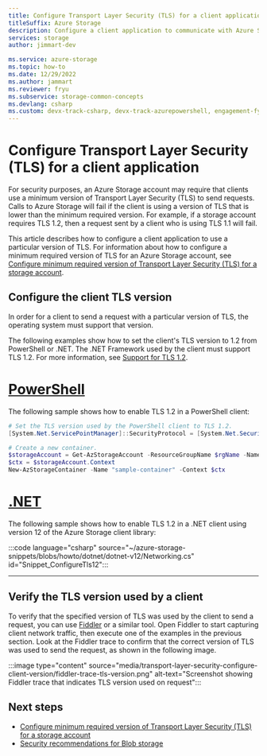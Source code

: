 ```yaml
---
title: Configure Transport Layer Security (TLS) for a client application
titleSuffix: Azure Storage
description: Configure a client application to communicate with Azure Storage using a minimum version of Transport Layer Security (TLS).
services: storage
author: jimmart-dev

ms.service: azure-storage
ms.topic: how-to
ms.date: 12/29/2022
ms.author: jammart
ms.reviewer: fryu
ms.subservice: storage-common-concepts
ms.devlang: csharp
ms.custom: devx-track-csharp, devx-track-azurepowershell, engagement-fy23
---
```


# Configure Transport Layer Security (TLS) for a client application

For security purposes, an Azure Storage account may require that clients use a minimum version of Transport Layer Security (TLS) to send requests. Calls to Azure Storage will fail if the client is using a version of TLS that is lower than the minimum required version. For example, if a storage account requires TLS 1.2, then a request sent by a client who is using TLS 1.1 will fail.

This article describes how to configure a client application to use a particular version of TLS. For information about how to configure a minimum required version of TLS for an Azure Storage account, see [Configure minimum required version of Transport Layer Security (TLS) for a storage account](transport-layer-security-configure-minimum-version.md).

## Configure the client TLS version

In order for a client to send a request with a particular version of TLS, the operating system must support that version.

The following examples show how to set the client's TLS version to 1.2 from PowerShell or .NET. The .NET Framework used by the client must support TLS 1.2. For more information, see [Support for TLS 1.2](/dotnet/framework/network-programming/tls#support-for-tls-12).

# [PowerShell](#tab/powershell)

The following sample shows how to enable TLS 1.2 in a PowerShell client:

```powershell
# Set the TLS version used by the PowerShell client to TLS 1.2.
[System.Net.ServicePointManager]::SecurityProtocol = [System.Net.SecurityProtocolType]::Tls12;

# Create a new container.
$storageAccount = Get-AzStorageAccount -ResourceGroupName $rgName -Name $accountName
$ctx = $storageAccount.Context
New-AzStorageContainer -Name "sample-container" -Context $ctx
```

# [.NET](#tab/dotnet)

The following sample shows how to enable TLS 1.2 in a .NET client using version 12 of the Azure Storage client library:

:::code language="csharp" source="~/azure-storage-snippets/blobs/howto/dotnet/dotnet-v12/Networking.cs" id="Snippet_ConfigureTls12":::

---

## Verify the TLS version used by a client

To verify that the specified version of TLS was used by the client to send a request, you can use [Fiddler](https://www.telerik.com/fiddler) or a similar tool. Open Fiddler to start capturing client network traffic, then execute one of the examples in the previous section. Look at the Fiddler trace to confirm that the correct version of TLS was used to send the request, as shown in the following image.

:::image type="content" source="media/transport-layer-security-configure-client-version/fiddler-trace-tls-version.png" alt-text="Screenshot showing Fiddler trace that indicates TLS version used on request":::

## Next steps

- [Configure minimum required version of Transport Layer Security (TLS) for a storage account](transport-layer-security-configure-minimum-version.md)
- [Security recommendations for Blob storage](../blobs/security-recommendations.md)
